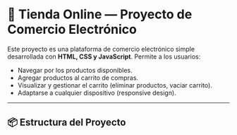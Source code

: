 # 🛒 Tienda Online — Proyecto de Comercio Electrónico

Este proyecto es una plataforma de comercio electrónico simple desarrollada con **HTML, CSS y JavaScript**. Permite a los usuarios:

- Navegar por los productos disponibles.
- Agregar productos al carrito de compras.
- Visualizar y gestionar el carrito (eliminar productos, vaciar carrito).
- Adaptarse a cualquier dispositivo (responsive design).

---

## 📦 Estructura del Proyecto

